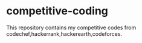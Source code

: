 # competitive-coding
This repository contains my competitive codes from codechef,hackerrank,hackerearth,codeforces.
